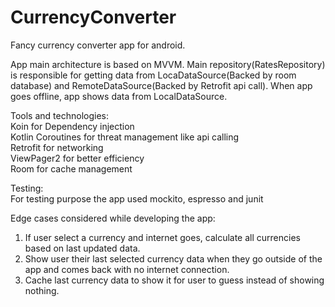 # CurrencyConverter
Fancy currency converter app for android. 

App main architecture is based on MVVM. Main repository(RatesRepository) is responsible for getting data from LocaDataSource(Backed by room database) and RemoteDataSource(Backed by Retrofit api call). When app goes offline, app shows data from LocalDataSource. 

Tools and technologies: <br>
Koin for Dependency injection<br>
Kotlin Coroutines for threat management like api calling<br>
Retrofit for networking<br>
ViewPager2 for better efficiency<br>
Room for cache management<br>

Testing:<br>
For testing purpose the app used mockito, espresso and junit<br>


Edge cases considered while developing the app:<br>
1. If user select a currency and internet goes, calculate all currencies based on last updated data.<br>
2. Show user their last selected currency data when they go outside of the app and comes back with no internet connection. <br>
3. Cache last currency data to show it for user to guess instead of showing nothing. <br>
